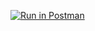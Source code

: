 [![Run in Postman](https://run.pstmn.io/button.svg)](https://app.getpostman.com/run-collection/7802246-4a2d014b-1164-4a1c-b918-ceb019032daf?action=collection%2Ffork&collection-url=entityId%3D7802246-4a2d014b-1164-4a1c-b918-ceb019032daf%26entityType%3Dcollection%26workspaceId%3Dbc537b29-0f02-4616-8690-b790d9bb5fbd#?env%5BTejasHW1%5D=W3sia2V5IjoiYm9va190aXRsZSIsInZhbHVlIjoiIiwiZW5hYmxlZCI6dHJ1ZSwidHlwZSI6ImFueSIsInNlc3Npb25WYWx1ZSI6IlR1cmluZyIsInNlc3Npb25JbmRleCI6MH0seyJrZXkiOiJpZCIsInZhbHVlIjoiIiwiZW5hYmxlZCI6dHJ1ZSwidHlwZSI6ImFueSIsInNlc3Npb25WYWx1ZSI6IkxGUTdEd0FBUUJBSiIsInNlc3Npb25JbmRleCI6MX1d)
